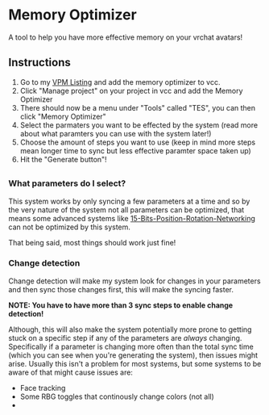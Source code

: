 # Memory Optimizer

A tool to help you have more effective memory on your vrchat avatars!

## Instructions

1. Go to my [VPM Listing](https://vpm.jetees.dev) and add the memory optimizer to vcc.
2. Click "Manage project" on your project in vcc and add the Memory Optimizer
3. There should now be a menu under "Tools" called "TES", you can then click "Memory Optimizer"
4. Select the parmaters you want to be effected by the system (read more about what paramters you can use with the system later!)
5. Choose the amount of steps you want to use (keep in mind more steps mean longer time to sync but less effective paramter space taken up)
6. Hit the "Generate button"!

##

### What parameters do I select?

This system works by only syncing a few parameters at a time and so by the very nature of the system not all parameters can be optimized, that means some advanced systems like [15-Bits-Position-Rotation-Networking](https://github.com/VRLabs/15-Bits-Position-Rotation-Networking) can not be optimized by this system.

That being said, most things should work just fine!

### Change detection

Change detection will make my system look for changes in your parameters and then sync those changes first, this will make the syncing faster.

**NOTE: You have to have more than 3 sync steps to enable change detection!**

Although, this will also make the system potentially more prone to getting stuck on a specific step if any of the parameters are *always* changing. Specifically if a parameter is changing more often than the total sync time (which you can see when you're generating the system), then issues might arise. Usually this isn't a problem for most systems, but some systems to be aware of that might cause issues are:

- Face tracking
- Some RBG toggles that continously change colors (not all)
-
